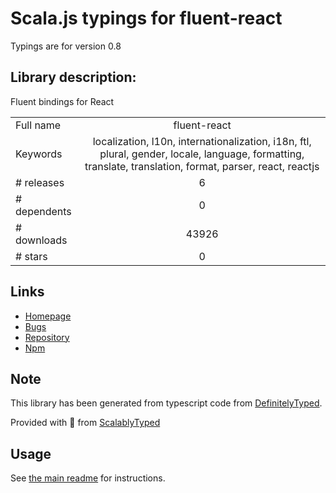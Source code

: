 
# Scala.js typings for fluent-react

Typings are for version 0.8

## Library description:
Fluent bindings for React

|                    |                 |
| ------------------ | :-------------: |
| Full name          | fluent-react |
| Keywords           | localization, l10n, internationalization, i18n, ftl, plural, gender, locale, language, formatting, translate, translation, format, parser, react, reactjs |
| # releases         | 6 |
| # dependents       | 0 |
| # downloads        | 43926 |
| # stars            | 0 |

## Links
- [Homepage](http://projectfluent.org)
- [Bugs](https://github.com/projectfluent/fluent.js/issues)
- [Repository](https://github.com/projectfluent/fluent.js)
- [Npm](https://www.npmjs.com/package/fluent-react)
    


## Note
This library has been generated from typescript code from [DefinitelyTyped](https://definitelytyped.org).

Provided with :purple_heart: from [ScalablyTyped](https://github.com/oyvindberg/ScalablyTyped)

## Usage
See [the main readme](../../readme.md) for instructions.


